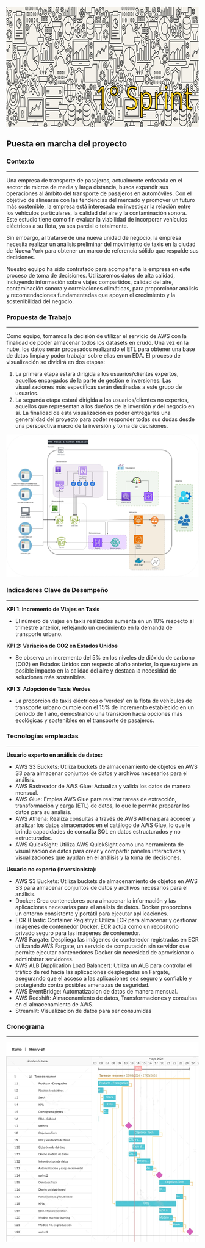 

<p align="center">
<img src="Imagenes_1/banner_1_sprint.png" width="996" height="315""  >
</p>


## Puesta en marcha del proyecto
### Contexto
---
Una empresa de transporte de pasajeros, actualmente enfocada en el sector de micros de media y larga distancia, busca expandir sus operaciones al ámbito del transporte de pasajeros en automóviles. Con el objetivo de alinearse con las tendencias del mercado y promover un futuro más sostenible, la empresa está interesada en investigar la relación entre los vehículos particulares, la calidad del aire y la contaminación sonora. Este estudio tiene como fin evaluar la viabilidad de incorporar vehículos eléctricos a su flota, ya sea parcial o totalmente.

Sin embargo, al tratarse de una nueva unidad de negocio, la empresa necesita realizar un análisis preliminar del movimiento de taxis en la ciudad de Nueva York para obtener un marco de referencia sólido que respalde sus decisiones.

Nuestro equipo ha sido contratado para acompañar a la empresa en este proceso de toma de decisiones. Utilizaremos datos de alta calidad, incluyendo información sobre viajes compartidos, calidad del aire, contaminación sonora y correlaciones climáticas, para proporcionar análisis y recomendaciones fundamentadas que apoyen el crecimiento y la sostenibilidad del negocio.


### Propuesta de Trabajo
---
Como equipo, tomamos la decisión de utilizar el servicio de AWS con la finalidad de poder almacenar todos los datasets en crudo. Una vez en la nube, los datos serán procesados realizando el ETL para obtener una base de datos limpia y poder trabajar sobre ellas en un EDA.
El proceso de visualización se dividirá en dos etapas:
1. La primera etapa estará dirigida a los usuarios/clientes expertos, aquellos encargados de la parte de gestión e inversiones. Las visualizaciones más específicas serán destinadas a este grupo de usuarios.
2. La segunda etapa estará dirigida a los usuarios/clientes no expertos, aquellos que representan a los dueños de la inversión y del negocio en sí. La finalidad de esta visualización es poder entregarles una generalidad del proyecto para poder responder todas sus dudas desde una perspectiva macro de la inversión y toma de decisiones.



<p align="center">
  <img src="Imagenes_1/Architecture_01.jpg"  />
</p>

### Indicadores Clave de Desempeño
---
**KPI 1: Incremento de Viajes en Taxis**
- El número de viajes en taxis realizados aumenta en un 10% respecto al trimestre anterior, reflejando un crecimiento en la demanda de transporte urbano.

**KPI 2: Variación de CO2 en Estados Unidos**
- Se observa un incremento del 5% en los niveles de dióxido de carbono (CO2) en Estados Unidos con respecto al año anterior, lo que sugiere un posible impacto en la calidad del aire y destaca la necesidad de soluciones más sostenibles.

**KPI 3: Adopción de Taxis Verdes**
- La proporción de taxis eléctricos o 'verdes' en la flota de vehículos de transporte urbano cumple con el 15% de incremento establecido en un periodo de 1 año, demostrando una transición hacia opciones más ecológicas y sostenibles en el transporte de pasajeros.




### Tecnologías empleadas
---
**Usuario experto en análisis de datos:**

- AWS S3 Buckets: Utiliza buckets de almacenamiento de objetos en AWS S3 para almacenar conjuntos de datos y archivos necesarios para el análisis.
- AWS Rastreador de AWS Glue: Actualiza y valida los datos de manera mensual.
- AWS Glue: Emplea AWS Glue para realizar tareas de extracción, transformación y carga (ETL) de datos, lo que le permite preparar los datos para su análisis.
- AWS Athena: Realiza consultas a través de AWS Athena para acceder y analizar los datos almacenados en el catálogo de AWS Glue, lo que le brinda capacidades de consulta SQL en datos estructurados y no estructurados.
- AWS QuickSight: Utiliza AWS QuickSight como una herramienta de visualización de datos para crear y compartir paneles interactivos y visualizaciones que ayudan en el análisis y la toma de decisiones.

**Usuario no experto (inversionista):**

- AWS S3 Buckets: Utiliza buckets de almacenamiento de objetos en AWS S3 para almacenar conjuntos de datos y archivos necesarios para el análisis.
- Docker: Crea contenedores para almacenar la información y las aplicaciones necesarias para el análisis de datos. Docker proporciona un entorno consistente y portátil para ejecutar apl  icaciones.
- ECR (Elastic Container Registry): Utiliza ECR para almacenar y gestionar imágenes de contenedor Docker. ECR actúa como un repositorio privado seguro para las imágenes de contenedor.
- AWS Fargate: Despliega las imágenes de contenedor registradas en ECR utilizando AWS Fargate, un servicio de computación sin servidor que permite ejecutar contenedores Docker sin necesidad de aprovisionar o administrar servidores.
- AWS ALB (Application Load Balancer): Utiliza un ALB para controlar el tráfico de red hacia las aplicaciones desplegadas en Fargate, asegurando que el acceso a las aplicaciones sea seguro y confiable y protegiendo contra posibles amenazas de seguridad.
- AWS EventBridge: Automatizacion de datos de manera mensual.
- AWS Redshift: Almacenamiento de datos, Transformaciones y consultas en el almacenamiento de AWS.
- Streamlit: Visualizacion de datos para ser consumidas

### Cronograma
---
<p align="center">
  <img src="Imagenes_1/gantt.jpeg"  />
</p>





